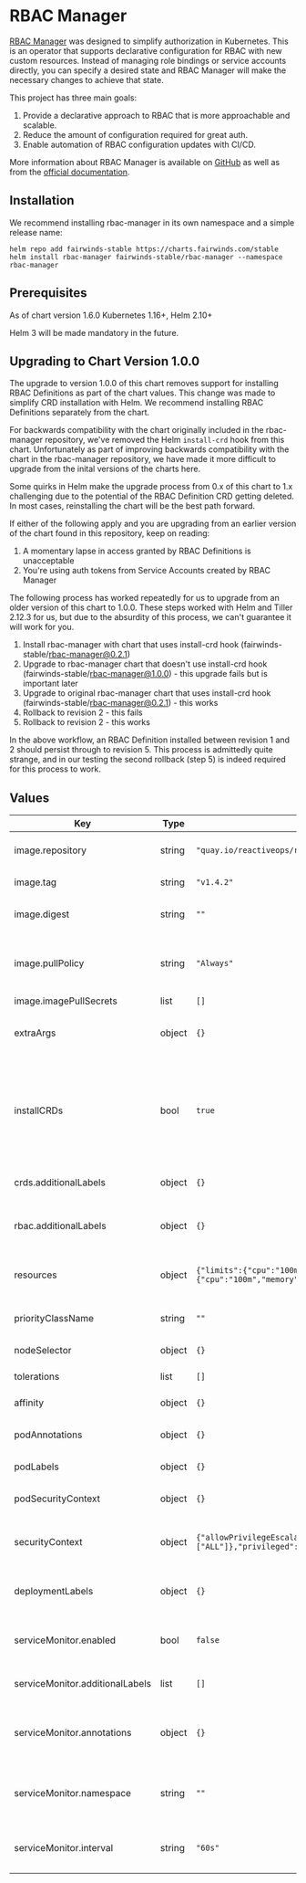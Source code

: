 # RBAC Manager

[RBAC Manager](https://fairwindsops.github.io/rbac-manager/) was designed to simplify authorization in Kubernetes. This is an operator that supports declarative configuration for RBAC with new custom resources. Instead of managing role bindings or service accounts directly, you can specify a desired state and RBAC Manager will make the necessary changes to achieve that state.

This project has three main goals:

1. Provide a declarative approach to RBAC that is more approachable and scalable.
2. Reduce the amount of configuration required for great auth.
3. Enable automation of RBAC configuration updates with CI/CD.

More information about RBAC Manager is available on [GitHub](https://github.com/FairwindsOps/rbac-manager) as well as from the [official documentation](https://fairwindsops.github.io/rbac-manager/).

## Installation

We recommend installing rbac-manager in its own namespace and a simple release name:

```
helm repo add fairwinds-stable https://charts.fairwinds.com/stable
helm install rbac-manager fairwinds-stable/rbac-manager --namespace rbac-manager
```

## Prerequisites

As of chart version 1.6.0 Kubernetes 1.16+, Helm 2.10+

Helm 3 will be made mandatory in the future.

## Upgrading to Chart Version 1.0.0

The upgrade to version 1.0.0 of this chart removes support for installing RBAC Definitions as part of the chart values. This change was made to simplify CRD installation with Helm. We recommend installing RBAC Definitions separately from the chart.

For backwards compatibility with the chart originally included in the rbac-manager repository, we've removed the Helm `install-crd` hook from this chart. Unfortunately as part of improving backwards compatibility with the chart in the rbac-manager repository, we have made it more difficult to upgrade from the inital versions of the charts here.

Some quirks in Helm make the upgrade process from 0.x of this chart to 1.x challenging due to the potential of the RBAC Definition CRD getting deleted. In most cases, reinstalling the chart will be the best path forward.

If either of the following apply and you are upgrading from an earlier version of the chart found in this repository, keep on reading:

1. A momentary lapse in access granted by RBAC Definitions is unacceptable
2. You're using auth tokens from Service Accounts created by RBAC Manager

The following process has worked repeatedly for us to upgrade from an older version of this chart to 1.0.0. These steps worked with Helm and Tiller 2.12.3 for us, but due to the absurdity of this process, we can't guarantee it will work for you.

1. Install rbac-manager with chart that uses install-crd hook (fairwinds-stable/rbac-manager@0.2.1)
2. Upgrade to rbac-manager chart that doesn't use install-crd hook (fairwinds-stable/rbac-manager@1.0.0) - this upgrade fails but is important later
3. Upgrade to original rbac-manager chart that uses install-crd hook (fairwinds-stable/rbac-manager@0.2.1) - this works
4. Rollback to revision 2 - this fails
5. Rollback to revision 2 - this works

In the above workflow, an RBAC Definition installed between revision 1 and 2 should persist through to revision 5. This process is admittedly quite strange, and in our testing the second rollback (step 5) is indeed required for this process to work.

## Values

| Key | Type | Default | Description |
|-----|------|---------|-------------|
| image.repository | string | `"quay.io/reactiveops/rbac-manager"` | The image to run for rbac manager |
| image.tag | string | `"v1.4.2"` | The tag of the image to run |
| image.digest | string | `""` | The digest of the image to run |
| image.pullPolicy | string | `"Always"` | The image pullPolicy. Recommend not changing this |
| image.imagePullSecrets | list | `[]` |  |
| extraArgs | object | `{}` | A map of flag=value to pass to rbac-manager |
| installCRDs | bool | `true` | If true, install and upgrade CRDs. See the Helm documentation for [best practices regarding CRDs](https://helm.sh/docs/chart_best_practices/custom_resource_definitions/#install-a-crd-declaration-before-using-the-resource). |
| crds.additionalLabels | object | `{}` | add additional labels to the installed CRDs |
| rbac.additionalLabels | object | `{}` | add additional labels to the installed RBAC resources |
| resources | object | `{"limits":{"cpu":"100m","memory":"128Mi"},"requests":{"cpu":"100m","memory":"128Mi"}}` | A resources block for the rbac-manager pods |
| priorityClassName | string | `""` | The name of a priorityClass to use |
| nodeSelector | object | `{}` | Deployment nodeSelector |
| tolerations | list | `[]` | Deployment tolerations |
| affinity | object | `{}` | Deployment affinity |
| podAnnotations | object | `{}` | Annotations to apply to the pods |
| podLabels | object | `{}` | Labels to apply to the pod |
| podSecurityContext | object | `{}` | securityContext to apply to the whole pod |
| securityContext | object | `{"allowPrivilegeEscalation":false,"capabilities":{"drop":["ALL"]},"privileged":false,"readOnlyRootFilesystem":true,"runAsNonRoot":true}` | securityContext to apply to the rbac-manager container |
| deploymentLabels | object | `{}` | Labels to apply to the Deployment resource |
| serviceMonitor.enabled | bool | `false` | If true, a ServiceMonitor will be created for Prometheus |
| serviceMonitor.additionalLabels | list | `[]` | Additional labels to ServiceMonitor |
| serviceMonitor.annotations | object | `{}` | Annotations to apply to the serviceMonitor and headless service |
| serviceMonitor.namespace | string | `""` | The namespace to deploy the serviceMonitor into |
| serviceMonitor.interval | string | `"60s"` | How often to scrape the metrics endpoint |
